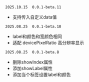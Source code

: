 `2025.10.15  0.0.1-beta.11`
- 支持传入自定义data值

`2025.08.25  0.0.1-beta.10`
- label和颜色和宽颜色相同
- 适配 devicePixelRatio 高分辨率显示

`2025.08.25  0.0.1-beta.8`
- 删除showIndex属性
- 添加showLabel属性
- 添加当个标签设置label和颜色
